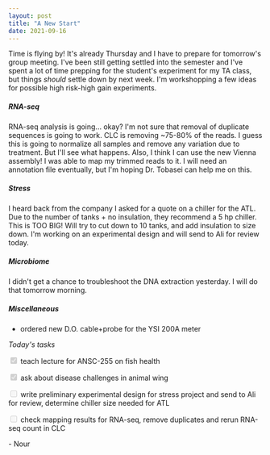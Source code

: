 ```yaml
---
layout: post
title: "A New Start"
date: 2021-09-16
---
```


Time is flying by! It's already Thursday and I have to prepare for tomorrow's group meeting. I've been still getting settled into the semester and I've spent a lot of time prepping for the student's experiment for my TA class, but things *should* settle down by next week. I'm workshopping a few ideas for possible high risk-high gain experiments. 

##### RNA-seq
RNA-seq analysis is going... okay? I'm not sure that removal of duplicate sequences is going to work. CLC is removing ~75-80% of the reads. I guess this is going to normalize all samples and remove any variation due to treatment. But I'll see what happens. Also, I think I can use the new Vienna assembly! I was able to map my trimmed reads to it. I will need an annotation file eventually, but I'm hoping Dr. Tobasei can help me on this. 

##### Stress
I heard back from the company I asked for a quote on a chiller for the ATL. Due to the number of tanks + no insulation, they recommend a 5 hp chiller. This is TOO BIG! Will try to cut down to 10 tanks, and add insulation to size down. I'm working on an experimental design and will send to Ali for review today. 

##### Microbiome
I didn't get a chance to troubleshoot the DNA extraction yesterday. I will do that tomorrow morning. 

##### Miscellaneous 
- ordered new D.O. cable+probe for the YSI 200A meter


*Today's tasks*

<input type="checkbox" disabled="disabled" checked="checked"> teach lecture for ANSC-255 on fish health

<input type="checkbox" disabled="disabled" checked="checked"> ask about disease challenges in animal wing 

<input type="checkbox" disabled="disabled"> write preliminary experimental design for stress project and send to Ali for review, determine chiller size needed for ATL 

<input type="checkbox" disabled="disabled"> check mapping results for RNA-seq, remove duplicates and rerun RNA-seq count in CLC


\- Nour

